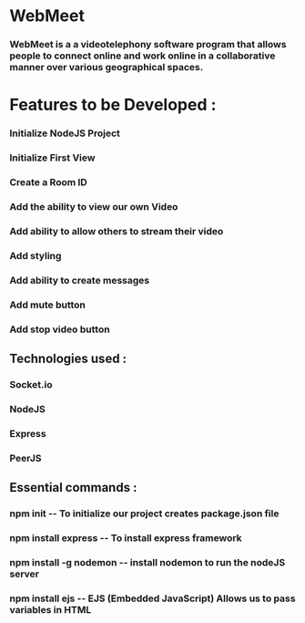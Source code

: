 # WebMeet
### WebMeet is a a videotelephony software program that allows people to connect online and work online in a collaborative manner over various geographical spaces.

# Features to be Developed :

### Initialize NodeJS Project 
### Initialize First View
### Create a Room ID
### Add the ability to view our own Video
### Add ability to allow others to stream their video
### Add styling 
### Add ability to create messages 
### Add mute button
### Add stop video button

## Technologies used :

### Socket.io
### NodeJS 
### Express
### PeerJS


## Essential commands :

### npm init -- To initialize our project creates package.json file
### npm install express -- To install express framework
### npm install -g nodemon -- install nodemon to run the nodeJS server 


### npm install ejs -- EJS (Embedded JavaScript) Allows us to pass variables in HTML 